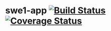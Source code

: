 # swe1-app [![Build Status](https://travis-ci.org/jgingh7/swe1-app.svg?branch=start)](https://travis-ci.org/jgingh7/swe1-app) [![Coverage Status](https://coveralls.io/repos/github/jgingh7/swe1-app/badge.svg?branch=start)](https://coveralls.io/github/jgingh7/swe1-app?branch=start)
